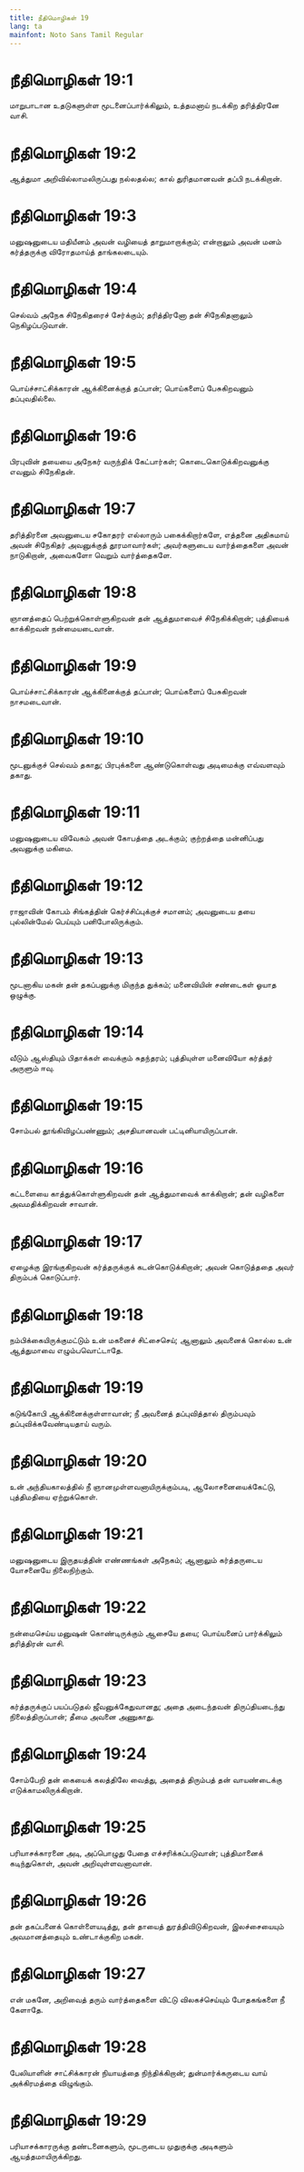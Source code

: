 ```yaml
---
title: நீதிமொழிகள் 19
lang: ta
mainfont: Noto Sans Tamil Regular
---
```


# நீதிமொழிகள் 19:1

மாறுபாடான உதடுகளுள்ள மூடனைப்பார்க்கிலும், உத்தமனாய் நடக்கிற தரித்திரனே வாசி.

# நீதிமொழிகள் 19:2

ஆத்துமா அறிவில்லாமலிருப்பது நல்லதல்ல; கால் துரிதமானவன் தப்பி நடக்கிறான்.

# நீதிமொழிகள் 19:3

மனுஷனுடைய மதியீனம் அவன் வழியைத் தாறுமாறாக்கும்; என்றாலும் அவன் மனம் கர்த்தருக்கு விரோதமாய்த் தாங்கலடையும்.

# நீதிமொழிகள் 19:4

செல்வம் அநேக சிநேகிதரைச் சேர்க்கும்; தரித்திரனோ தன் சிநேகிதனாலும் நெகிழப்படுவான்.

# நீதிமொழிகள் 19:5

பொய்ச்சாட்சிக்காரன் ஆக்கினைக்குத் தப்பான்; பொய்களைப் பேசுகிறவனும் தப்புவதில்லை.

# நீதிமொழிகள் 19:6

பிரபுவின் தயையை அநேகர் வருந்திக் கேட்பார்கள்; கொடைகொடுக்கிறவனுக்கு எவனும் சிநேகிதன்.

# நீதிமொழிகள் 19:7

தரித்திரனை அவனுடைய சகோதரர் எல்லாரும் பகைக்கிறார்களே, எத்தனை அதிகமாய் அவன் சிநேகிதர் அவனுக்குத் தூரமாவார்கள்; அவர்களுடைய வார்த்தைகளை அவன் நாடுகிறான், அவைகளோ வெறும் வார்த்தைகளே.

# நீதிமொழிகள் 19:8

ஞானத்தைப் பெற்றுக்கொள்ளுகிறவன் தன் ஆத்துமாவைச் சிநேகிக்கிறான்; புத்தியைக் காக்கிறவன் நன்மையடைவான்.

# நீதிமொழிகள் 19:9

பொய்ச்சாட்சிக்காரன் ஆக்கினைக்குத் தப்பான்; பொய்களைப் பேசுகிறவன் நாசமடைவான்.

# நீதிமொழிகள் 19:10

மூடனுக்குச் செல்வம் தகாது; பிரபுக்களை ஆண்டுகொள்வது அடிமைக்கு எவ்வளவும் தகாது.

# நீதிமொழிகள் 19:11

மனுஷனுடைய விவேகம் அவன் கோபத்தை அடக்கும்; குற்றத்தை மன்னிப்பது அவனுக்கு மகிமை.

# நீதிமொழிகள் 19:12

ராஜாவின் கோபம் சிங்கத்தின் கெர்ச்சிப்புக்குச் சமானம்; அவனுடைய தயை புல்லின்மேல் பெய்யும் பனிபோலிருக்கும்.

# நீதிமொழிகள் 19:13

மூடனாகிய மகன் தன் தகப்பனுக்கு மிகுந்த துக்கம்; மனைவியின் சண்டைகள் ஓயாத ஒழுக்கு.

# நீதிமொழிகள் 19:14

வீடும் ஆஸ்தியும் பிதாக்கள் வைக்கும் சுதந்தரம்; புத்தியுள்ள மனைவியோ கர்த்தர் அருளும் ஈவு.

# நீதிமொழிகள் 19:15

சோம்பல் தூங்கிவிழப்பண்ணும்; அசதியானவன் பட்டினியாயிருப்பான்.

# நீதிமொழிகள் 19:16

கட்டளையை காத்துக்கொள்ளுகிறவன் தன் ஆத்துமாவைக் காக்கிறான்; தன் வழிகளை அவமதிக்கிறவன் சாவான்.

# நீதிமொழிகள் 19:17

ஏழைக்கு இரங்குகிறவன் கர்த்தருக்குக் கடன்கொடுக்கிறான்; அவன் கொடுத்ததை அவர் திரும்பக் கொடுப்பார்.

# நீதிமொழிகள் 19:18

நம்பிக்கையிருக்குமட்டும் உன் மகனைச் சிட்சைசெய்; ஆனாலும் அவனைக் கொல்ல உன் ஆத்துமாவை எழும்பவொட்டாதே.

# நீதிமொழிகள் 19:19

கடுங்கோபி ஆக்கினைக்குள்ளாவான்; நீ அவனைத் தப்புவித்தால் திரும்பவும் தப்புவிக்கவேண்டியதாய் வரும்.

# நீதிமொழிகள் 19:20

உன் அந்தியகாலத்தில் நீ ஞானமுள்ளவனாயிருக்கும்படி, ஆலோசனையைக்கேட்டு, புத்திமதியை ஏற்றுக்கொள்.

# நீதிமொழிகள் 19:21

மனுஷனுடைய இருதயத்தின் எண்ணங்கள் அநேகம்; ஆனாலும் கர்த்தருடைய யோசனையே நிலைநிற்கும்.

# நீதிமொழிகள் 19:22

நன்மைசெய்ய மனுஷன் கொண்டிருக்கும் ஆசையே தயை; பொய்யனைப் பார்க்கிலும் தரித்திரன் வாசி.

# நீதிமொழிகள் 19:23

கர்த்தருக்குப் பயப்படுதல் ஜீவனுக்கேதுவானது; அதை அடைந்தவன் திருப்தியடைந்து நிலைத்திருப்பான்; தீமை அவனை அணுகாது.

# நீதிமொழிகள் 19:24

சோம்பேறி தன் கையைக் கலத்திலே வைத்து, அதைத் திரும்பத் தன் வாயண்டைக்கு எடுக்காமலிருக்கிறான்.

# நீதிமொழிகள் 19:25

பரியாசக்காரனை அடி, அப்பொழுது பேதை எச்சரிக்கப்படுவான்; புத்திமானைக் கடிந்துகொள், அவன் அறிவுள்ளவனாவான்.

# நீதிமொழிகள் 19:26

தன் தகப்பனைக் கொள்ளையடித்து, தன் தாயைத் துரத்திவிடுகிறவன், இலச்சையையும் அவமானத்தையும் உண்டாக்குகிற மகன்.

# நீதிமொழிகள் 19:27

என் மகனே, அறிவைத் தரும் வார்த்தைகளை விட்டு விலகச்செய்யும் போதகங்களை நீ கேளாதே.

# நீதிமொழிகள் 19:28

பேலியாளின் சாட்சிக்காரன் நியாயத்தை நிந்திக்கிறான்; துன்மார்க்கருடைய வாய் அக்கிரமத்தை விழுங்கும்.

# நீதிமொழிகள் 19:29

பரியாசக்காரருக்கு தண்டனைகளும், மூடருடைய முதுகுக்கு அடிகளும் ஆயத்தமாயிருக்கிறது.

